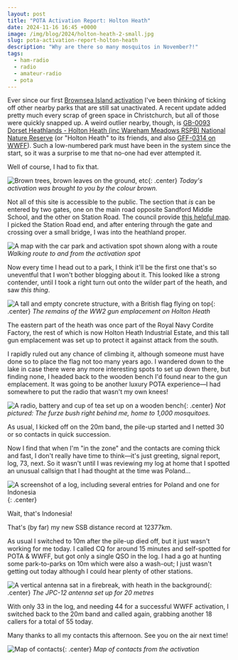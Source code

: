 ```yaml
---
layout: post
title: "POTA Activation Report: Holton Heath"
date: 2024-11-16 16:45 +0000
image: /img/blog/2024/holton-heath-2-small.jpg
slug: pota-activation-report-holton-heath
description: "Why are there so many mosquitos in November?!"
tags:
  - ham-radio
  - radio
  - amateur-radio
  - pota
---
```


Ever since our first [Brownsea Island activation](/blog/activation-report-brownsea-island) I've been thinking of ticking off other nearby parks that are still sat unactivated. A recent update added pretty much every scrap of green space in Christchurch, but all of those were quickly snapped up. A weird outlier nearby, though, is [GB-0093 Dorset Heathlands - Holton Heath (inc Wareham Meadows RSPB) National Nature Reserve](https://pota.app/#/park/GB-0093) (or "Holton Heath" to its friends, and also [GFF-0314 on WWFF](https://wwff.co/directory/?showRef=GFF-0314)). Such a low-numbered park must have been in the system since the start, so it was a surprise to me that no-one had ever attempted it.

Well of course, I had to fix that.

![Brown trees, brown leaves on the ground, etc](/img/blog/2024/holton-heath-1.jpg){: .center}
*Today's activation was brought to you by the colour brown.*

Not all of this site is accessible to the public. The section that *is* can be entered by two gates, one on the main road opposite Sandford Middle School, and the other on Station Road. The council provide [this helpful map](https://www.dorsetcouncil.gov.uk/documents/35024/303264/Sandford+Heath+map.pdf/3e52b7bf-c367-c35a-76c7-a25ada4161a7). I picked the Station Road end, and after entering through the gate and crossing over a small bridge, I was into the heathland proper.

![A map with the car park and activation spot shown along with a route](/img/blog/2024/holton-heath-route.png)
*Walking route to and from the activation spot*

Now every time I head out to a park, I think it'll be the first one that's so uneventful that I won't bother blogging about it. This looked like a strong contender, until I took a right turn out onto the wilder part of the heath, and saw *this thing*.

![A tall and empty concrete structure, with a British flag flying on top](/img/blog/2024/holton-heath-2.jpg){: .center}
*The remains of the WW2 gun emplacement on Holton Heath*

The eastern part of the heath was once part of the Royal Navy Cordite Factory, the rest of which is now Holton Heath Industrial Estate, and this tall gun emplacement was set up to protect it against attack from the south.

I rapidly ruled out any chance of climbing it, although someone must have done so to place the flag not too many years ago. I wandered down to the lake in case there were any more interesting spots to set up down there, but finding none, I headed back to the wooden bench I'd found near to the gun emplacement. It was going to be another luxury POTA experience&mdash;I had somewhere to put the radio that wasn't my own knees!

![A radio, battery and cup of tea set up on a wooden bench](/img/blog/2024/holton-heath-3.jpg){: .center}
*Not pictured: The furze bush right behind me, home to 1,000 mosquitoes.*

As usual, I kicked off on the 20m band, the pile-up started and I netted 30 or so contacts in quick succession.

Now I find that when I'm "in the zone" and the contacts are coming thick and fast, I don't really have time to think&mdash;it's just greeting, signal report, log, 73, next. So it wasn't until I was reviewing my log at home that I spotted an unusual callsign that I had thought at the time was Poland...

![A screenshot of a log, including several entries for Poland and one for Indonesia](/img/blog/2024/holton-heath-4.png){: .center}

Wait, that's Indonesia!

That's (by far) my new SSB distance record at 12377km.

As usual I switched to 10m after the pile-up died off, but it just wasn't working for me today. I called CQ for around 15 minutes and self-spotted for POTA & WWFF, but got only a single QSO in the log. I had a go at hunting some park-to-parks on 10m which were also a wash-out; I just wasn't getting out today although I could hear plenty of other stations.

![A vertical antenna sat in a firebreak, with heath in the background](/img/blog/2024/holton-heath-5.jpg){: .center}
*The JPC-12 antenna set up for 20 metres*

With only 33 in the log, and needing 44 for a successful WWFF activation, I switched back to the 20m band and called again, grabbing another 18 callers for a total of 55 today.

Many thanks to all my contacts this afternoon. See you on the air next time!

![Map of contacts](/img/blog/2024/holton-heath-map.png){: .center}
*Map of contacts from the activation*